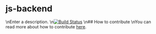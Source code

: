 # js-backend
\nEnter a description.
\n[![Build Status](https://travis-ci.org/listz/js-backend.svg?branch=master)](https://travis-ci.org/listz/js-backend)
\n## How to contribute
\nYou can read more about how to contribute [here](https://github.com/listz/listz/blob/master/CONTRIBUTING.md).
